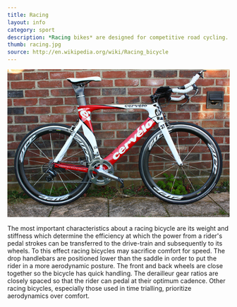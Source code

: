```yaml
---
title: Racing
layout: info
category: sport
description: *Racing bikes* are designed for competitive road cycling. They are extremely high performance, but demand very ideal terrain and conditions.
thumb: racing.jpg
source: http://en.wikipedia.org/wiki/Racing_bicycle
---
```


![Bike photo](img/bikes/racing.jpg)

The most important characteristics about a racing bicycle are its weight and stiffness which determine the efficiency at which the power from a rider's pedal strokes can be transferred to the drive-train and subsequently to its wheels. To this effect racing bicycles may sacrifice comfort for speed. The drop handlebars are positioned lower than the saddle in order to put the rider in a more aerodynamic posture. The front and back wheels are close together so the bicycle has quick handling. The derailleur gear ratios are closely spaced so that the rider can pedal at their optimum cadence. Other racing bicycles, especially those used in time trialling, prioritize aerodynamics over comfort.